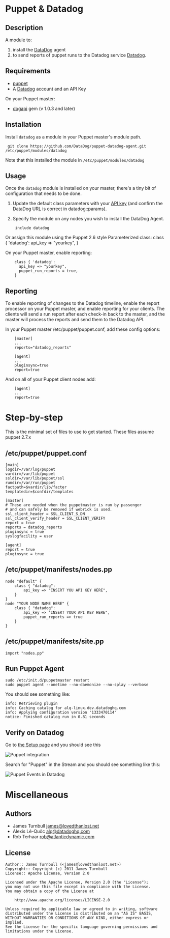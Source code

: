 Puppet & Datadog
================

Description
-----------

A module to:

1. install the [DataDog](http://www.datadoghq.com)  agent
2. to send reports of puppet runs to the Datadog service [Datadog](http://www.datadoghq.com/).

Requirements
------------

* [puppet](http://puppetlabs.com)
* A [Datadog](http://www.datadoghq.com) account and an API Key

On your Puppet master:

* [dogapi](https://rubygems.org/gems/dogapi) gem (v 1.0.3 and later)

Installation
------------

Install `datadog` as a module in your Puppet master's module path.

     git clone https://github.com/DataDog/puppet-datadog-agent.git /etc/puppet/modules/datadog

Note that this installed the module in `/etc/puppet/modules/datadog`

Usage
-----

Once the `datadog` module is installed on your master, there's a tiny bit of configuration
that needs to be done.

1. Update the default class parameters with your [API key](https://app.datadoghq.com/account/settings#api)
   (and confirm the DataDog URL is correct in datadog::params).

2. Specify the module on any nodes you wish to install the DataDog
   Agent.

        include datadog

  Or assign this module using the Puppet 2.6 style Parameterized class:
        class { 'datadog':
          api_key => "yourkey",
        }

  On your Puppet master, enable reporting:

        class { 'datadog':
          api_key => "yourkey",
          puppet_run_reports = true,
        }

Reporting
---------
To enable reporting of changes to the Datadog timeline, enable the report 
processor on your Puppet master, and enable reporting for your clients. 
The clients will send a run report after each check-in back to the master, 
and the master will process the reports and send them to the Datadog API.


   In your Puppet master /etc/puppet/puppet.conf, add these config options:

        [master]
        ...
        reports="datadog_reports"

        [agent]
        ...
        pluginsync=true
        report=true


   And on all of your Puppet client nodes add:

        [agent]
        ...
        report=true

Step-by-step
============

This is the minimal set of files to use to get started. These files assume puppet 2.7.x

/etc/puppet/puppet.conf
-----------------------

    [main]
    logdir=/var/log/puppet
    vardir=/var/lib/puppet
    ssldir=/var/lib/puppet/ssl
    rundir=/var/run/puppet
    factpath=$vardir/lib/facter
    templatedir=$confdir/templates
    
    [master]
    # These are needed when the puppetmaster is run by passenger
    # and can safely be removed if webrick is used.
    ssl_client_header = SSL_CLIENT_S_DN 
    ssl_client_verify_header = SSL_CLIENT_VERIFY
    report = true
    reports = datadog_reports
    pluginsync = true
    syslogfacility = user
    
    [agent]
    report = true
    pluginsync = true

/etc/puppet/manifests/nodes.pp
------------------------------

    node "default" {
        class { "datadog":
            api_key => "INSERT YOU API KEY HERE",
        }
    }
    node "YOUR NODE NAME HERE" {
        class { "datadog":
            api_key => "INSERT YOUR API KEY HERE",
            puppet_run_reports => true
        }
    }

/etc/puppet/manifests/site.pp
-----------------------------

    import "nodes.pp"

Run Puppet Agent
----------------

    sudo /etc/init.d/puppetmaster restart
    sudo puppet agent --onetime --no-daemonize --no-splay --verbose
    
You should see something like:

    info: Retrieving plugin
    info: Caching catalog for alq-linux.dev.datadoghq.com
    info: Applying configuration version '1333470114'
    notice: Finished catalog run in 0.81 seconds

Verify on Datadog
-----------------

Go to [the Setup page](https://app.datadoghq.com/account/settings#integrations) and you should see this

![Puppet integration][puppet-integration]

[puppet-integration]: https://img.skitch.com/20120419-hdd7e9fuxhgeei8y5yr7hyt8e.png

Search for "Puppet" in the Stream and you should see something like this:

![Puppet Events in Datadog][puppet-events]

[puppet-events]: https://img.skitch.com/20120403-bdipicbpquwccwxm2u3cwdc6ar.png

Miscellaneous
=============

Authors
-------

* James Turnbull <james@lovedthanlost.net>
* Alexis Lê-Quôc <alq@datadoghq.com>
* Rob Terhaar <rob@atlanticdynamic.com>

License
-------

    Author:: James Turnbull (<james@lovedthanlost.net>)
    Copyright:: Copyright (c) 2011 James Turnbull
    License:: Apache License, Version 2.0

    Licensed under the Apache License, Version 2.0 (the "License");
    you may not use this file except in compliance with the License.
    You may obtain a copy of the License at

        http://www.apache.org/licenses/LICENSE-2.0

    Unless required by applicable law or agreed to in writing, software
    distributed under the License is distributed on an "AS IS" BASIS,
    WITHOUT WARRANTIES OR CONDITIONS OF ANY KIND, either express or implied.
    See the License for the specific language governing permissions and
    limitations under the License.
